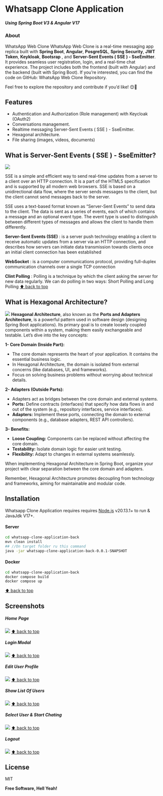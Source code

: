 # Whatsapp Clone Application
##### Using  Spring Boot V3 & Angular V17


### About
WhatsApp Web Clone WhatsApp Web Clone is a real-time messaging app replica built with **Spring Boot**,  **Angular**,   **PosgreSQL**,  **Spring Security**, **JWT Token**, **Keykloak**, **Bootsrap** , and **Server-Sent Events ( SSE ) - SseEmitter**. It provides seamless user registration, login, and a real-time chat experience. The project includes both the frontend (built with Angular) and the backend (built with Spring Boot). If you’re interested, you can find the code on GitHub: WhatsApp Web Clone Repository.

Feel free to explore the repository and contribute if you’d like! 😊🚀

## Features

- Authentication and Authorization (Role management) with Keycloak (OAuth2)
- Conversations management.
- Realtime messaging Server-Sent Events ( SSE ) - SseEmitter.
- Hexagonal architecture.
- File sharing (images, videos, documents)

## What is Server-Sent Events ( SSE ) - SseEmitter?
![](screenshots/server_sent_events.jpg)

SSE is a simple and efficient way to send real-time updates from a server to a client over an HTTP connection. It is a part of the HTML5 specification and is supported by all modern web browsers. SSE is based on a unidirectional data flow, where the server sends messages to the client, but the client cannot send messages back to the server.

SSE uses a text-based format known as “Server-Sent Events” to send data to the client. The data is sent as a series of events, each of which contains a message and an optional event type. The event type is used to distinguish between different types of messages and allows the client to handle them differently.

**Server-Sent Events (SSE)** : is a server push technology enabling a client to receive automatic updates from a server via an HTTP connection, and describes how servers can initiate data transmission towards clients once an initial client connection has been established

**WebSocket** : is a computer communications protocol, providing full-duplex communication channels over a single TCP connection

**Clint Polling** : Polling is a technique by which the client asking the server for new data regularly. We can do polling in two ways: Short Polling and Long Polling
[⬆ back to top](#job-portal-web-application)


## What is Hexagonal Architecture?
![](screenshots/ddd_layers_implemented.jpg)
**Hexagonal Architecture**, also known as the **Ports and Adapters Architecture**,  is a powerful pattern used in software design (designing Spring Boot applications). Its primary goal is to create loosely coupled components within a system, making them easily exchangeable and testable. Let’s dive into the key concepts:

**1- Core Domain (Inside Part):**
- The core domain represents the heart of your application. It contains the essential business logic.
- In Hexagonal Architecture, the domain is isolated from external concerns (like databases, UI, and frameworks).
- Focus on solving business problems without worrying about technical details.

**2- Adapters (Outside Parts):**
- Adapters act as bridges between the core domain and external systems.
- **Ports:** Define contracts (interfaces) that specify how data flows in and out of the system (e.g., repository interfaces, service interfaces).
- **Adapters:** Implement these ports, connecting the domain to external components (e.g., database adapters, REST API controllers). 

**3- Benefits:**
- **Loose Coupling:** Components can be replaced without affecting the core domain.
- **Testability:** Isolate domain logic for easier unit testing.
- **Flexibility:** Adapt to changes in external systems seamlessly.

When implementing Hexagonal Architecture in Spring Boot, organize your project with clear separation between the core domain and adapters.

Remember, Hexagonal Architecture promotes decoupling from technology and frameworks, aiming for maintainable and modular code.

## Installation

Whatsapp Clone Application requires requires [Node.js](https://nodejs.org/) v20.13.1+ to run & JavaJdk V17+.

#### Server
```sh
cd whatsapp-clone-application-back
mvn clean install
## //On target folder ru this command
java -jar whatsapp-clone-application-back-0.0.1-SNAPSHOT
```

#### Docker
```sh
cd whatsapp-clone-application-back
docker compose build
docker compose up
```

[⬆ back to top](#whatsapp-clone-application)

## Screenshots
##### Home Page
![](screenshots/0.png)
[⬆ back to top](#job-portal-web-application)

##### Login Modal
![](screenshots/1.png)
[⬆ back to top](#job-portal-web-application)

##### Edit User Profile
![](screenshots/2.png)
[⬆ back to top](#job-portal-web-application)

##### Show List Of Users
![](screenshots/3.png)
[⬆ back to top](#job-portal-web-application)

##### Select User & Start Chating
![](screenshots/4.png)
[⬆ back to top](#job-portal-web-application)

##### Logout
![](screenshots/5.png)
[⬆ back to top](#job-portal-web-application)
## License

MIT

**Free Software, Hell Yeah!**
